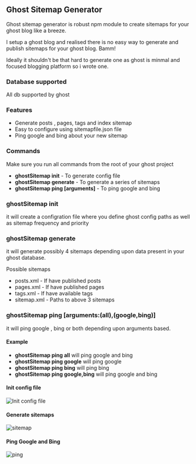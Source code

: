 ## Ghost Sitemap Generator

Ghost sitemap generator is robust npm module to create sitemaps for your ghost blog like a breeze.

I setup a ghost blog and realised there is no easy way to generate and publish sitemaps for your ghost blog. Bamm!

Ideally it shouldn't be that hard to generate one as ghost is minmal and focused blogging platform so i wrote one.

### Database supported

All db supported by ghost

### Features

* Generate posts , pages, tags and index sitemap
* Easy to configure using sitemapfile.json file
* Ping google and bing about your new sitemap

### Commands

Make sure you run all commands from the root of your ghost project

* **ghostSitemap init** - To generate config file
* **ghostSitemap generate** - To generate a series of sitemaps
* **ghostSitemap ping [arguments]** - To ping google and bing

### ghostSitemap init

it will create a configration file where you define ghost config paths as well as sitemap frequency and priority

### ghostSitemap generate

it will generate possibly 4 sitemaps depending upon data present in your ghost database.

Possible sitemaps

* posts.xml - If have published posts
* pages.xml - If have published pages
* tags.xml - If have available tags
* sitemap.xml - Paths to above 3 sitemaps

### ghostSitemap ping [arguments:(all),(google,bing)]

it will ping google , bing or both depending upon arguments based.

#### Example

* **ghostSitemap ping all** will ping google and bing
* **ghostSitemap ping google** will ping google
* **ghostSitemap ping bing** will ping bing
* **ghostSitemap ping google,bing** will ping google and bing


#### Init config file

![Init config file](http://i1117.photobucket.com/albums/k594/thetutlage/ScreenShot2014-11-09at85253pm_zps744ae7d2.png)

#### Generate sitemaps

![sitemap](http://i1117.photobucket.com/albums/k594/thetutlage/ScreenShot2014-11-09at85236pm_zps080efd9c.png)

#### Ping Google and Bing

![ping](http://i1117.photobucket.com/albums/k594/thetutlage/ScreenShot2014-11-09at111919pm_zpsbd11ad1c.png)
